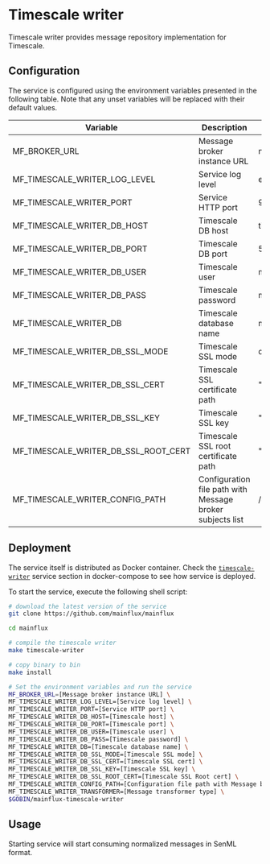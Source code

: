 # Timescale writer

Timescale writer provides message repository implementation for Timescale.

## Configuration

The service is configured using the environment variables presented in the
following table. Note that any unset variables will be replaced with their
default values.

| Variable                             | Description                                               | Default                |
| -----------------------------------  | --------------------------------------------------------- | ---------------------- |
| MF_BROKER_URL                        | Message broker instance URL                               | nats://localhost:4222  |
| MF_TIMESCALE_WRITER_LOG_LEVEL        | Service log level                                         | error                  |
| MF_TIMESCALE_WRITER_PORT             | Service HTTP port                                         | 9104                   |
| MF_TIMESCALE_WRITER_DB_HOST          | Timescale DB host                                         | timescale              |
| MF_TIMESCALE_WRITER_DB_PORT          | Timescale DB port                                         | 5432                   |
| MF_TIMESCALE_WRITER_DB_USER          | Timescale user                                            | mainflux               |
| MF_TIMESCALE_WRITER_DB_PASS          | Timescale password                                        | mainflux               |
| MF_TIMESCALE_WRITER_DB               | Timescale database name                                   | messages               |
| MF_TIMESCALE_WRITER_DB_SSL_MODE      | Timescale SSL mode                                        | disabled               |
| MF_TIMESCALE_WRITER_DB_SSL_CERT      | Timescale SSL certificate path                            | ""                     |
| MF_TIMESCALE_WRITER_DB_SSL_KEY       | Timescale SSL key                                         | ""                     |
| MF_TIMESCALE_WRITER_DB_SSL_ROOT_CERT | Timescale SSL root certificate path                       | ""                     |
| MF_TIMESCALE_WRITER_CONFIG_PATH      | Configuration file path with Message broker subjects list | /config.toml           |

## Deployment

The service itself is distributed as Docker container. Check the [`timescale-writer`](https://github.com/mainflux/mainflux/blob/master/docker/addons/timescale-writer/docker-compose.yml#L34-L59) service section in docker-compose to see how service is deployed.

To start the service, execute the following shell script:

```bash
# download the latest version of the service
git clone https://github.com/mainflux/mainflux

cd mainflux

# compile the timescale writer
make timescale-writer

# copy binary to bin
make install

# Set the environment variables and run the service
MF_BROKER_URL=[Message broker instance URL] \
MF_TIMESCALE_WRITER_LOG_LEVEL=[Service log level] \
MF_TIMESCALE_WRITER_PORT=[Service HTTP port] \
MF_TIMESCALE_WRITER_DB_HOST=[Timescale host] \
MF_TIMESCALE_WRITER_DB_PORT=[Timescale port] \
MF_TIMESCALE_WRITER_DB_USER=[Timescale user] \
MF_TIMESCALE_WRITER_DB_PASS=[Timescale password] \
MF_TIMESCALE_WRITER_DB=[Timescale database name] \
MF_TIMESCALE_WRITER_DB_SSL_MODE=[Timescale SSL mode] \
MF_TIMESCALE_WRITER_DB_SSL_CERT=[Timescale SSL cert] \
MF_TIMESCALE_WRITER_DB_SSL_KEY=[Timescale SSL key] \
MF_TIMESCALE_WRITER_DB_SSL_ROOT_CERT=[Timescale SSL Root cert] \
MF_TIMESCALE_WRITER_CONFIG_PATH=[Configuration file path with Message broker subjects list] \
MF_TIMESCALE_WRITER_TRANSFORMER=[Message transformer type] \
$GOBIN/mainflux-timescale-writer
```

## Usage

Starting service will start consuming normalized messages in SenML format.
